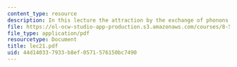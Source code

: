 ```yaml
---
content_type: resource
description: In this lecture the attraction by the exchange of phonons is explained.
file: https://ol-ocw-studio-app-production.s3.amazonaws.com/courses/8-511-theory-of-solids-i-fall-2004/44d140337933b8ef0571576150bc7490_lec21.pdf
file_type: application/pdf
resourcetype: Document
title: lec21.pdf
uid: 44d14033-7933-b8ef-0571-576150bc7490
---
```

